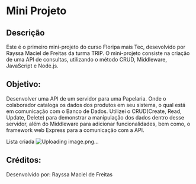 # Mini Projeto 

## Descrição
Este é o primeiro mini-projeto do curso Floripa mais Tec, desevolvido por Rayssa Maciel de Freitas da turma TRIP. O mini-projeto consiste na criação de uma API de consultas, utilizando o método CRUD, Middleware, JavaScript e Node.js.

## Objetivo:
Desenvolver uma API de um servidor para uma Papelaria. Onde o colaborador cataloga os dados dos produtos em seu sistema, o qual está em comunicação com o Banco de Dados.
Utilizei o CRUD(Create, Read, Update, Delete) para demonstrar a manipulação dos dados dentro desse servidor, além do Middleware para adicionar funcionalidades, bem como, o framework web Express para a comunicação com a API.

Lista criada
![Uploading image.png…]()


## Créditos:
Desenvolvido por:
Rayssa Maciel de Freitas
